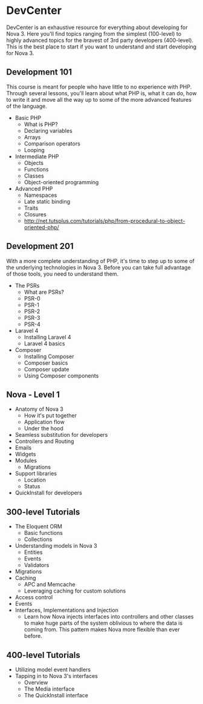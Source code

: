 # DevCenter

DevCenter is an exhaustive resource for everything about developing for Nova 3. Here you'll find topics ranging from the simplest (100-level) to highly advanced topics for the bravest of 3rd party developers (400-level). This is the best place to start if you want to understand and start developing for Nova 3.

## Development 101

This course is meant for people who have little to no experience with PHP. Through several lessons, you'll learn about what PHP is, what it can do, how to write it and move all the way up to some of the more advanced features of the language.

- Basic PHP
	- What is PHP?
	- Declaring variables
	- Arrays
	- Comparison operators
	- Looping
- Intermediate PHP
	- Objects
	- Functions
	- Classes
	- Object-oriented programming
- Advanced PHP
	- Namespaces
	- Late static binding
	- Traits
	- Closures
	- http://net.tutsplus.com/tutorials/php/from-procedural-to-object-oriented-php/

## Development 201

With a more complete understanding of PHP, it's time to step up to some of the underlying technologies in Nova 3. Before you can take full advantage of those tools, you need to understand them.

- The PSRs
	- What are PSRs?
	- PSR-0
	- PSR-1
	- PSR-2
	- PSR-3
	- PSR-4
- Laravel 4
	- Installing Laravel 4
	- Laravel 4 basics
- Composer
	- Installing Composer
	- Composer basics
	- Composer update
	- Using Composer components

## Nova - Level 1

- Anatomy of Nova 3
	- How it's put together
	- Application flow
	- Under the hood
- Seamless substitution for developers
- Controllers and Routing
- Emails
- Widgets
- Modules
	- Migrations
- Support libraries
	- Location
	- Status
- QuickInstall for developers

## 300-level Tutorials

- The Eloquent ORM
	- Basic functions
	- Collections
- Understanding models in Nova 3
	- Entities
	- Events
	- Validators
- Migrations
- Caching
	- APC and Memcache
	- Leveraging caching for custom solutions
- Access control
- Events
- Interfaces, Implementations and Injection
	- Learn how Nova injects interfaces into controllers and other classes to make huge parts of the system oblivious to where the data is coming from. This pattern makes Nova more flexible than ever before.

## 400-level Tutorials

- Utilizing model event handlers
- Tapping in to Nova 3's interfaces
	- Overview
	- The Media interface
	- The QuickInstall interface